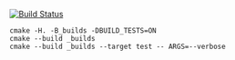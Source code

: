 [![Build Status](https://travis-ci.org/arseniygolubtsov/vector_example.svg?branch=master)](https://travis-ci.org/arseniygolubtsov/vector_example)

```
cmake -H. -B_builds -DBUILD_TESTS=ON
cmake --build _builds
cmake --build _builds --target test -- ARGS=--verbose
```
